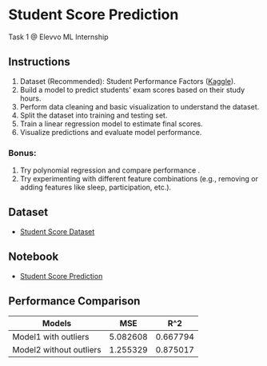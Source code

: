 # Student Score Prediction 
Task 1 @ Elevvo ML Internship 

## Instructions
1. Dataset (Recommended): Student Performance Factors ([Kaggle](https://www.kaggle.com/)). 
2. Build a model to predict students' exam scores based on their study hours.
3. Perform data cleaning and basic visualization to understand the dataset.
4. Split the dataset into training and testing set.
5. Train a linear regression model to estimate final scores.
6. Visualize predictions and evaluate model performance.
### Bonus:
1. Try polynomial regression and compare performance .
2. Try experimenting with different feature combinations (e.g., removing or adding features like sleep, participation, etc.).

## Dataset
- [Student Score Dataset](https://www.kaggle.com/datasets/lainguyn123/student-performance-factors)

## Notebook
- [Student Score Prediction](https://github.com/Asma-Nasr/Student-Score-Prediction/blob/main/student_score_prediction.ipynb)

## Performance Comparison

| Models                     | MSE       | R^2        |
|---------------------------|-----------|-----------|
| Model1 with outliers      | 5.082608  | 0.667794  |
| Model2 without outliers    | 1.255329  | 0.875017  |
